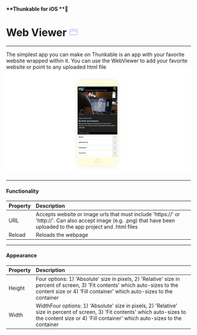 #### **Thunkable for iOS **

# Web Viewer ![](/assets/webviewer-ios-icon.png)

---

The simplest app you can make on Thunkable is an app with your favorite website wrapped within it. You can use the WebViewer to add your favorite website or point to any uploaded html file![](/assets/webviewer-ios-1.png)

---

#### Functionality

| Property | Description |
| :--- | :--- |
| URL | Accepts website or image urls that must include 'https://' or 'http://'. Can also accept image \(e.g. .png\) that have been uploaded to the app project and .html files |
| Reload | Reloads the webpage |

---

#### **Appearance**

| Property | Description |
| :--- | :--- |
| Height | Four options: 1\) 'Absolute' size in pixels, 2\) 'Relative' size in percent of screen, 3\) 'Fit contents' which auto-sizes to the content size or 4\) 'Fill container' which auto-sizes to the container |
| Width | WidthFour options: 1\) 'Absolute' size in pixels, 2\) 'Relative' size in percent of screen, 3\) 'Fit contents' which auto-sizes to the content size or 4\) 'Fill container' which auto-sizes to the container |




